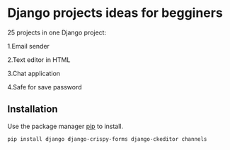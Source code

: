 # Django projects ideas for begginers
25 projects in one Django project: 

1.Email sender

2.Text editor in HTML

3.Chat application

4.Safe for save password


## Installation
Use the package manager [pip](https://pip.pypa.io/en/stable/) to install.

```bash
pip install django django-crispy-forms django-ckeditor channels